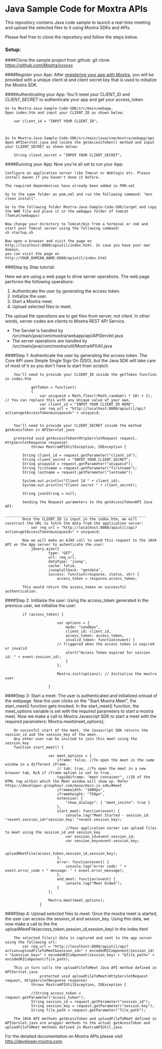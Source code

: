 Java Sample Code for Moxtra APIs
================================

This repository contains Java code sample to launch a real-time meeting and upload the selected files to it using Moxtra SDKs and APIs.



Please feel free to clone the repository and follow the steps below.


### Setup:

####Clone the sample project from github:
	git clone https://github.com/Moxtra/xxxxxx


####Register your App:
	After [registering your app with Moxtra](https://developer.moxtra.com/nextapps), you will be provided with a unique client id and client secret key that is used to initialize the Moxtra SDK.


####Authenticating your App:
	You'll need your CLIENT_ID and CLIENT_SECRET to authenticate your app and get your access_token.

	Go to Moxtra-Java-Sample-Code-SDK/src/main/webapp.
	Open index.htm and input your CLIENT_ID as shown below:

		var client_id = "INPUT YOUR CLIENT_ID"; 



	Go to Moxtra-Java-Sample-Code-SDK/src/main/java/com/moxtra/webapp/api
	Open APIServlet.java and locate the getAccessToken() method and input your CLIENT_SECRET as shown below:

		String client_secret = "INPUT YOUR CLIENT_SECRET";


####Running your App:
	Now you're all set to run your App:

	Configure an application server like Tomcat or Weblogic etc. Please install maven if you haven't done it before.

	The required dependencies have already been added in POM.xml

	Go to the same folder as pom.xml and run the following command: "mvn clean install".

	Go to the following folder Moxtra-Java-Sample-Code-SDK/target and copy the WAR file and place it in the webapps folder of tomcat 
	(Tomcat/webapps)

	Now change your directory to Tomcat/bin from a terminal or cmd and start your Tomcat server using the following command:
	sh startup.sh

	Now open a browser and visit the page on http://localhost:8080/apiutil/index.html. In case you have your own domain,
	you can visit the page on http://YOUR_DOMIAN_NAME:8080/apiutil/index.html
 



###Step by Step tutorial:


Here we are using a web page to drive server operations. The web page performs the following operations:
1. Authenticate the user by generating the access token.
2. Initialize the user.
3. Start a Moxtra meet.
4. Upload selected files to meet.

The upload file operations are to get files from server, not client. In other words, server codes are clients to Moxtra REST API Service. 

  + The Servlet is handled by /src/main/java/com/moxtra/webapp/api/APIServlet.java
  + The server operations are handled by /src/main/java/com/moxtra/util/MoxtraAPIUtil.java


####Step 1: Authenticate the user by generating the access token.
		The Core API uses Simple Single Sign On (SSO), but the Java SDK will take care of most of it so you don't have to start from scratch. 

		You'll need to provide your CLIENT_ID inside the getToken function in index.htm

				getToken = function()
	            {
	               	var uniqueid = Math.floor((Math.random() * 10) + 1); // You can replace this with any Unique value of your own.
					var client_id = "INPUT YOUR CLIENT_ID HERE";
	                var req_url = "http://localhost:8080/apiutil/api?action=getAccessToken&uniqueid=" + uniqueid;


		You'll need to provide your CLIENT_SECRET inside the method getAcessToken in APIServlet.java

		protected void getAccessToken(HttpServletRequest request, HttpServletResponse response)
				throws MoxtraAPIUtilException, IOException {

			String client_id = request.getParameter("client_id");
			String client_secret = "INPUT_YOUR_CLIENT_SECRET";
			String uniqueid = request.getParameter("uniqueid");
			String firstname = request.getParameter("firstname");
			String lastname = request.getParameter("lastname");

	        System.out.println("Client Id " + client_id);
	        System.out.println("Client secret " + client_secret);

			String jsonString = null;

			Sending the Request parameters to the getAccessTokenAPI Java API:
			_________________________________________________________________
			Once the CLIENT_ID is input in the index.htm, we will construct the URL to fetch the data from the application server:
				var req_url = "http://localhost:8080/apiutil/api?action=getAccessToken&uniqueid=" + uniqueid;

			Now we will make an AJAX call to send this request to the JAVA API on the App server to autenticate the user:
				jQuery.ajax({
	                    type: "GET",
	                    url: req_url,
	                    dataType: 'jsonp',
	                    cache: false,
	                    jsonpCallback: "getdata",
	                    success: function(response, status, xhr) {
	                        access_token = response.access_token;

	        This would return the access_token on successful authentication. 


####Step 2: Initilaize the user:
        Using the access_token generated in the previous user, we initialize the user:

        	if (access_token) {
                        
                            var options = {
                                mode: "sandbox", 
                                client_id: client_id,
                                access_token: access_token,
                                invalid_token: function(event) {
                            // Triggered when the access token is expired or invalid
                                alert("Access Token expired for session id: " + event.session_id);
                                }
                            };

                            Moxtra.init(options); // Initialise the moxtra user

                        } 


####Step 3: Start a meet:
		The user is authenticated and initialized onload of the webpage.
		Now the user clicks on the "Start Moxtra Meet", the start_meet() function gets invoked.
		In the start_meet() function, the meet_options variable is set with the required parameters to start a moxtra meet.
		Now we make a call to Moxtra Javascript SDK to start a meet with the required parameters:
				Moxtra.meet(meet_options);

		On succesful start of the meet, the Javascript SDK returns the session_id and the session_key of the meet.
		Any other user can be invited to join this meet using the session_key
		function start_meet() {
		                
		                var meet_options = {
		                    iframe: false, //To open the meet in the same window in a different iFrame.
		                    // tab: true, //To open the meet in a new browser tab, N/A if iframe option is set to true.
		                    tagid4iframe: "meet-container", //ID of the HTML tag within which the Meet window will show up. Refer https://developer.grouphour.com/moxo/docs-js-sdk/#meet
		                    iframewidth: "1000px",
		                    iframeheight: "750px",
		                    extension: { 
		                        "show_dialogs": { "meet_invite": true } 
		                    },
		                    start_meet: function(event) {
		                        console.log("Meet Started - session_id: "+event.session_id+"session_key: "+event.session_key);

		                        //Your application server can upload files to meet using the session_id and session_key
		                        var session_id=event.session_id;
		                        var session_key=event.session_key;
            
		                       uploadMeetFile(access_token,session_id,session_key);
		                    },
		                    error: function(event) {
		                        console.log("error code: " + event.error_code + " message: " + event.error_message);
		                    },
		                    end_meet: function(event) {
		                        console.log("Meet Ended");
		                    }
		                };
		                
		                Moxtra.meet(meet_options);
		            }



####Step 4: Upload selected files to meet:
		Once the moxtra meet is started, the user can access the session_id and session_key.
		Using this data, we now make a call to the the uploadMeetFile(access_token,session_id,session_key) in the index.html

		The selected file(s) data is captured and sent to the app server using the following url:
			var req_url = "http://localhost:8080/apiutil/api?action=uploadFileToMeet&session_id=" + encodeURIComponent(session_id) + "&session_key=" + encodeURIComponent(session_key) + "&file_path=" + encodeURIComponent(file_path);

		This in turn calls the uploadFileToMeet Java API method defined in APIServlet.java
					protected void uploadFileToMeet(HttpServletRequest request, HttpServletResponse response) 
				throws MoxtraAPIUtilException, IOException {
				
				//String access_token = request.getParameter("access_token");
				String session_id = request.getParameter("session_id");
				String session_key = request.getParameter("session_key");
				String file_path = request.getParameter("file_path");

		The JAVA API methods getAcessToken and uploadFileToMeet defined in APIServlet.java are wrapper methods to the actual getAcessToken and uploadFileToMeet methods defined in MoxtraAPIUtil.java



For the detailed documentation on Moxtra APIs please visit http://developer.moxtra.com.






